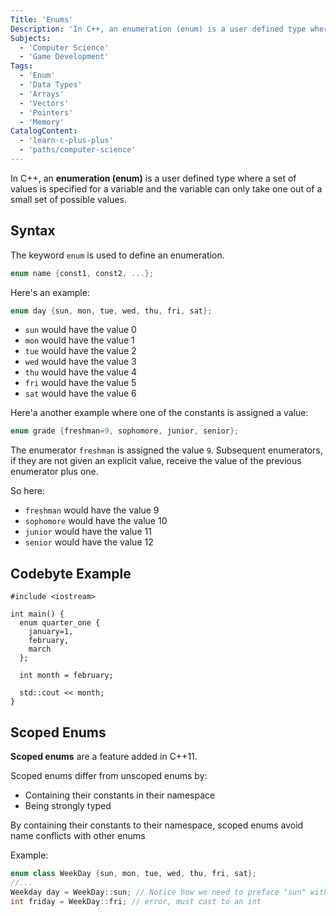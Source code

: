 ```yaml
---
Title: 'Enums'
Description: 'In C++, an enumeration (enum) is a user defined type where we specify a set of values for a variable and the variable can only take one out of a small set of possible values. The keyword enum is used to define an enumeration. cpp enum name {const1, const2, ...};  Heres an example: cpp'
Subjects:
  - 'Computer Science'
  - 'Game Development'
Tags:
  - 'Enum'
  - 'Data Types'
  - 'Arrays'
  - 'Vectors'
  - 'Pointers'
  - 'Memory'
CatalogContent:
  - 'learn-c-plus-plus'
  - 'paths/computer-science'
---
```


In C++, an **enumeration (enum)** is a user defined type where a set of values is specified for a variable and the variable can only take one out of a small set of possible values.

## Syntax

The keyword `enum` is used to define an enumeration.

```cpp
enum name {const1, const2, ...};
```

Here's an example:

```cpp
enum day {sun, mon, tue, wed, thu, fri, sat};
```

- `sun` would have the value 0
- `mon` would have the value 1
- `tue` would have the value 2
- `wed` would have the value 3
- `thu` would have the value 4
- `fri` would have the value 5
- `sat` would have the value 6

Here'a another example where one of the constants is assigned a value:

```cpp
enum grade {freshman=9, sophomore, junior, senior};
```

The enumerator `freshman` is assigned the value `9`. Subsequent enumerators, if they are not given an explicit value, receive the value of the previous enumerator plus one.

So here:

- `freshman` would have the value 9
- `sophomore` would have the value 10
- `junior` would have the value 11
- `senior` would have the value 12

## Codebyte Example

```codebyte/cpp
#include <iostream>

int main() {
  enum quarter_one {
    january=1,
    february,
    march
  };

  int month = february;

  std::cout << month;
}
```

## Scoped Enums

**Scoped enums** are a feature added in C++11.

Scoped enums differ from unscoped enums by:
- Containing their constants in their namespace
- Being strongly typed

By containing their constants to their namespace, scoped enums avoid name conflicts with other enums

Example:

```cpp
enum class WeekDay {sun, mon, tue, wed, thu, fri, sat};
//...
Weekday day = WeekDay::sun; // Notice how we need to preface "sun" with "Weekday::"
int friday = WeekDay::fri; // error, must cast to an int
```